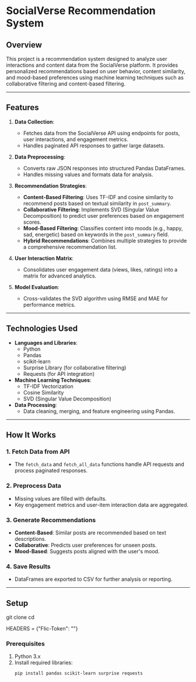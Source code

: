 # SocialVerse Recommendation System

## Overview

This project is a recommendation system designed to analyze user interactions and content data from the SocialVerse platform. It provides personalized recommendations based on user behavior, content similarity, and mood-based preferences using machine learning techniques such as collaborative filtering and content-based filtering.

---

## Features

1. **Data Collection**:
   - Fetches data from the SocialVerse API using endpoints for posts, user interactions, and engagement metrics.
   - Handles paginated API responses to gather large datasets.

2. **Data Preprocessing**:
   - Converts raw JSON responses into structured Pandas DataFrames.
   - Handles missing values and formats data for analysis.

3. **Recommendation Strategies**:
   - **Content-Based Filtering**: Uses TF-IDF and cosine similarity to recommend posts based on textual similarity in `post_summary`.
   - **Collaborative Filtering**: Implements SVD (Singular Value Decomposition) to predict user preferences based on engagement scores.
   - **Mood-Based Filtering**: Classifies content into moods (e.g., happy, sad, energetic) based on keywords in the `post_summary` field.
   - **Hybrid Recommendations**: Combines multiple strategies to provide a comprehensive recommendation list.

4. **User Interaction Matrix**:
   - Consolidates user engagement data (views, likes, ratings) into a matrix for advanced analytics.

5. **Model Evaluation**:
   - Cross-validates the SVD algorithm using RMSE and MAE for performance metrics.

---

## Technologies Used

- **Languages and Libraries**:
  - Python
  - Pandas
  - scikit-learn
  - Surprise Library (for collaborative filtering)
  - Requests (for API integration)
- **Machine Learning Techniques**:
  - TF-IDF Vectorization
  - Cosine Similarity
  - SVD (Singular Value Decomposition)
- **Data Processing**:
  - Data cleaning, merging, and feature engineering using Pandas.

---

## How It Works

### 1. Fetch Data from API
- The `fetch_data` and `fetch_all_data` functions handle API requests and process paginated responses.

### 2. Preprocess Data
- Missing values are filled with defaults.
- Key engagement metrics and user-item interaction data are aggregated.

### 3. Generate Recommendations
- **Content-Based**: Similar posts are recommended based on text descriptions.
- **Collaborative**: Predicts user preferences for unseen posts.
- **Mood-Based**: Suggests posts aligned with the user's mood.

### 4. Save Results
- DataFrames are exported to CSV for further analysis or reporting.

---

## Setup
git clone <repository-url>
cd <repository-folder>


HEADERS = {"Flic-Token": "<your-api-token>"}



### Prerequisites
1. Python 3.x
2. Install required libraries:
   ```bash
   pip install pandas scikit-learn surprise requests

